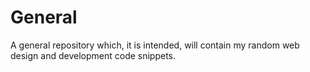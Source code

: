 # General
A general repository which, it is intended, will contain my random web design and development code snippets.
